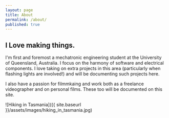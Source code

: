 ```yaml
---
layout: page
title: About
permalink: /about/
published: true
---
```

## I Love making things.

I'm first and foremost a mechatronic engineering student at the University of Queensland, Australia. I focus on the harmony of software and electrical components. I love taking on extra projects in this area (particularly when flashing lights are involved!) and will be documenting such projects here.

I also have a passion for filmmkaing and work both as a freelance videographer and on personal films. These too will be documented on this site. 

![Hiking in Tasmania]({{ site.baseurl }}/assets/images/hiking_in_tasmania.jpg)

